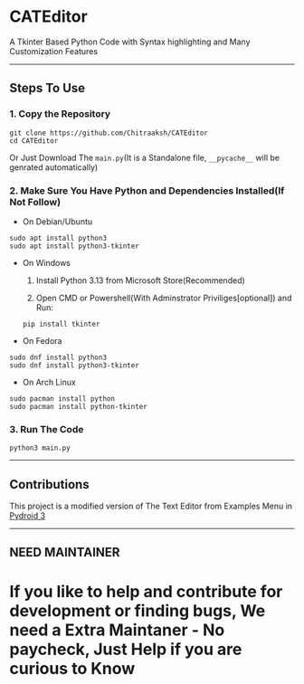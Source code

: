 # CATEditor
A Tkinter Based Python Code with Syntax highlighting and Many Customization Features

--------------------------------------------------------------------------

## Steps To Use

### 1. Copy the Repository
```
git clone https://github.com/Chitraaksh/CATEditor
cd CATEditor
```
Or Just Download The `main.py`(It is a Standalone file, `__pycache__` will be genrated automatically)

### 2. Make Sure You Have Python and Dependencies Installed(**If Not Follow**)
* On Debian/Ubuntu
```
sudo apt install python3
sudo apt install python3-tkinter
```
* On Windows
  
  1. Install Python 3.13 from Microsoft Store(Recommended)

  2. Open CMD or Powershell(With Adminstrator Priviliges[optional]) and Run:
  ```
  pip install tkinter
  ```
* On Fedora
```
sudo dnf install python3
sudo dnf install python3-tkinter
```
* On Arch Linux
```
sudo pacman install python
sudo pacman install python-tkinter
```
### 3. Run The Code
```
python3 main.py
```
--------------------------------------------------------------------------------------
## Contributions
This project is a modified version of The Text Editor from Examples Menu in [Pydroid 3](https://pydroid.app)

---------------------------------------------------------------------------------------
## NEED MAINTAINER
# If you like to help and contribute for development or finding bugs, We need a Extra Maintaner - No paycheck, Just Help if you are curious to Know
